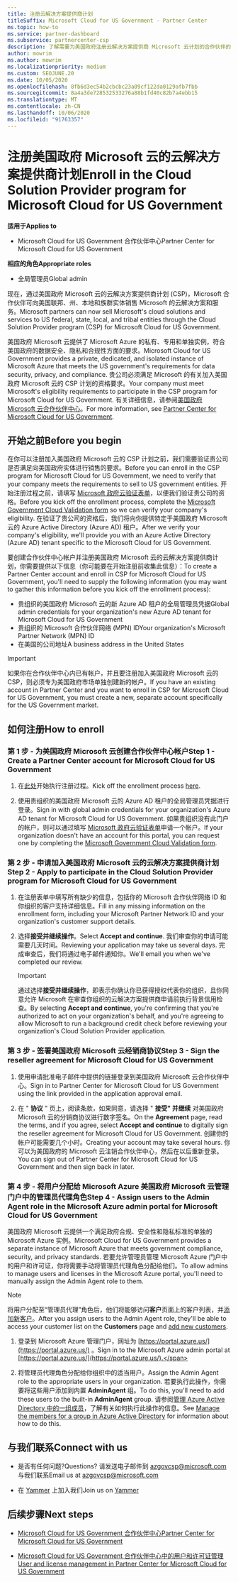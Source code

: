 ```yaml
---
title: 注册云解决方案提供商计划
titleSuffix: Microsoft Cloud for US Government - Partner Center
ms.topic: how-to
ms.service: partner-dashboard
ms.subservice: partnercenter-csp
description: 了解需要为美国政府注册云解决方案提供商 Microsoft 云计划的合作伙伴的 CSP 计划要求。
author: mowrim
ms.author: mowrim
ms.localizationpriority: medium
ms.custom: SEOJUNE.20
ms.date: 10/05/2020
ms.openlocfilehash: 8fb6d3ec54b2cbcbc23a09cf122da0129afb7fbb
ms.sourcegitcommit: 8a4a3de728532533276a88b1fd40c82b7a4ebb15
ms.translationtype: MT
ms.contentlocale: zh-CN
ms.lasthandoff: 10/06/2020
ms.locfileid: "91763357"
---
```

# <a name="enroll-in-the-cloud-solution-provider-program-for-microsoft-cloud-for-us-government"></a><span data-ttu-id="95736-103">注册美国政府 Microsoft 云的云解决方案提供商计划</span><span class="sxs-lookup"><span data-stu-id="95736-103">Enroll in the Cloud Solution Provider program for Microsoft Cloud for US Government</span></span>

<span data-ttu-id="95736-104">**适用于**</span><span class="sxs-lookup"><span data-stu-id="95736-104">**Applies to**</span></span>

- <span data-ttu-id="95736-105">Microsoft Cloud for US Government 合作伙伴中心</span><span class="sxs-lookup"><span data-stu-id="95736-105">Partner Center for Microsoft Cloud for US Government</span></span>

<span data-ttu-id="95736-106">**相应的角色**</span><span class="sxs-lookup"><span data-stu-id="95736-106">**Appropriate roles**</span></span>

- <span data-ttu-id="95736-107">全局管理员</span><span class="sxs-lookup"><span data-stu-id="95736-107">Global admin</span></span>

<span data-ttu-id="95736-108">现在，通过美国政府 Microsoft 云的云解决方案提供商计划 (CSP)，Microsoft 合作伙伴可向美国联邦、州、本地和族群实体销售 Microsoft 的云解决方案和服务。</span><span class="sxs-lookup"><span data-stu-id="95736-108">Microsoft partners can now sell Microsoft's cloud solutions and services to US federal, state, local, and tribal entities through the Cloud Solution Provider program (CSP) for Microsoft Cloud for US Government.</span></span>

<span data-ttu-id="95736-109">美国政府 Microsoft 云提供了 Microsoft Azure 的私有、专用和单独实例，符合美国政府的数据安全、隐私和合规性方面的要求。</span><span class="sxs-lookup"><span data-stu-id="95736-109">Microsoft Cloud for US Government provides a private, dedicated, and isolated instance of Microsoft Azure that meets the US government's requirements for data security, privacy, and compliance.</span></span> <span data-ttu-id="95736-110">贵公司必须满足 Microsoft 的有关加入美国政府 Microsoft 云的 CSP 计划的资格要求。</span><span class="sxs-lookup"><span data-stu-id="95736-110">Your company must meet Microsoft's eligibility requirements to participate in the CSP program for Microsoft Cloud for US Government.</span></span> <span data-ttu-id="95736-111">有关详细信息，请参阅[美国政府 Microsoft 云合作伙伴中心](partner-center-for-microsoft-us-govt-cloud.md)。</span><span class="sxs-lookup"><span data-stu-id="95736-111">For more information, see [Partner Center for Microsoft Cloud for US Government](partner-center-for-microsoft-us-govt-cloud.md).</span></span>

## <a name="before-you-begin"></a><span data-ttu-id="95736-112">开始之前</span><span class="sxs-lookup"><span data-stu-id="95736-112">Before you begin</span></span>

<span data-ttu-id="95736-113">在你可以注册加入美国政府 Microsoft 云的 CSP 计划之前，我们需要验证贵公司是否满足向美国政府实体进行销售的要求。</span><span class="sxs-lookup"><span data-stu-id="95736-113">Before you can enroll in the CSP program for Microsoft Cloud for US Government, we need to verify that your company meets the requirements to sell to US government entities.</span></span> <span data-ttu-id="95736-114">开始注册过程之前，请填写 [Microsoft 政府云验证表单](https://azuregov.microsoft.com/csp)，以便我们验证贵公司的资格。</span><span class="sxs-lookup"><span data-stu-id="95736-114">Before you kick off the enrollment process, complete the [Microsoft Government Cloud Validation form](https://azuregov.microsoft.com/csp) so we can verify your company's eligibility.</span></span> <span data-ttu-id="95736-115">在验证了贵公司的资格后，我们将向你提供特定于美国政府 Microsoft 云的 Azure Active Directory (Azure AD) 租户。</span><span class="sxs-lookup"><span data-stu-id="95736-115">After we verify your company's eligibility, we'll provide you with an Azure Active Directory (Azure AD) tenant specific to the Microsoft Cloud for US Government.</span></span>  

<span data-ttu-id="95736-116">要创建合作伙伴中心帐户并注册美国政府 Microsoft 云的云解决方案提供商计划，你需要提供以下信息（你可能要在开始注册前收集此信息）：</span><span class="sxs-lookup"><span data-stu-id="95736-116">To create a Partner Center account and enroll in CSP for Microsoft Cloud for US Government, you'll need to supply the following information (you may want to gather this information before you kick off the enrollment process):</span></span>

- <span data-ttu-id="95736-117">贵组织的美国政府 Microsoft 云的新 Azure AD 租户的全局管理员凭据</span><span class="sxs-lookup"><span data-stu-id="95736-117">Global admin credentials for your organization's new Azure AD tenant for Microsoft Cloud for US Government</span></span>
- <span data-ttu-id="95736-118">贵组织的 Microsoft 合作伙伴网络 (MPN) ID</span><span class="sxs-lookup"><span data-stu-id="95736-118">Your organization's Microsoft Partner Network (MPN) ID</span></span>
- <span data-ttu-id="95736-119">在美国的公司地址</span><span class="sxs-lookup"><span data-stu-id="95736-119">A business address in the United States</span></span>

> [!IMPORTANT]  
> <span data-ttu-id="95736-120">如果你在合作伙伴中心内已有帐户，并且要注册加入美国政府 Microsoft 云的 CSP，则必须专为美国政府市场单独创建新的帐户。</span><span class="sxs-lookup"><span data-stu-id="95736-120">If you have an existing account in Partner Center and you want to enroll in CSP for Microsoft Cloud for US Government, you must create a new, separate account specifically for the US Government market.</span></span>

## <a name="how-to-enroll"></a><span data-ttu-id="95736-121">如何注册</span><span class="sxs-lookup"><span data-stu-id="95736-121">How to enroll</span></span>

### <a name="step-1---create-a-partner-center-account-for-microsoft-cloud-for-us-government"></a><span data-ttu-id="95736-122">第 1 步 - 为美国政府 Microsoft 云创建合作伙伴中心帐户</span><span class="sxs-lookup"><span data-stu-id="95736-122">Step 1 - Create a Partner Center account for Microsoft Cloud for US Government</span></span>

1. <span data-ttu-id="95736-123">在[此处](https://partnercenter.microsoft.com/register/resellerusgjoinnow)开始执行注册过程。</span><span class="sxs-lookup"><span data-stu-id="95736-123">Kick off the enrollment process [here](https://partnercenter.microsoft.com/register/resellerusgjoinnow).</span></span>

2. <span data-ttu-id="95736-124">使用贵组织的美国政府 Microsoft 云的 Azure AD 租户的全局管理员凭据进行登录。</span><span class="sxs-lookup"><span data-stu-id="95736-124">Sign in with global admin credentials for your organization's Azure AD tenant for Microsoft Cloud for US Government.</span></span> <span data-ttu-id="95736-125">如果贵组织没有此门户的帐户，则可以通过填写 [Microsoft 政府云验证表单](https://azuregov.microsoft.com/csp)申请一个帐户。</span><span class="sxs-lookup"><span data-stu-id="95736-125">If your organization doesn't have an account for this portal, you can request one by completing the [Microsoft Government Cloud Validation form](https://azuregov.microsoft.com/csp).</span></span>

### <a name="step-2---apply-to-participate-in-the-cloud-solution-provider-program-for-microsoft-cloud-for-us-government"></a><span data-ttu-id="95736-126">第 2 步 - 申请加入美国政府 Microsoft 云的云解决方案提供商计划</span><span class="sxs-lookup"><span data-stu-id="95736-126">Step 2 - Apply to participate in the Cloud Solution Provider program for Microsoft Cloud for US Government</span></span>

1. <span data-ttu-id="95736-127">在注册表单中填写所有缺少的信息，包括你的 Microsoft 合作伙伴网络 ID 和你组织的客户支持详细信息。</span><span class="sxs-lookup"><span data-stu-id="95736-127">Fill in any missing information on the enrollment form, including your Microsoft Partner Network ID and your organization's customer support details.</span></span>

2. <span data-ttu-id="95736-128">选择**接受并继续操作**。</span><span class="sxs-lookup"><span data-stu-id="95736-128">Select **Accept and continue**.</span></span> <span data-ttu-id="95736-129">我们审查你的申请可能需要几天时间。</span><span class="sxs-lookup"><span data-stu-id="95736-129">Reviewing your application may take us several days.</span></span> <span data-ttu-id="95736-130">完成审查后，我们将通过电子邮件通知你。</span><span class="sxs-lookup"><span data-stu-id="95736-130">We'll email you when we've completed our review.</span></span>

   > [!IMPORTANT]
   > <span data-ttu-id="95736-131">通过选择**接受并继续操作**，即表示你确认你已获得授权代表你的组织，且你同意允许 Microsoft 在审查你组织的云解决方案提供商申请前执行背景信用检查。</span><span class="sxs-lookup"><span data-stu-id="95736-131">By selecting **Accept and continue**, you're confirming that you're authorized to act on your organization's behalf, and you're agreeing to allow Microsoft to run a background credit check before reviewing your organization's Cloud Solution Provider application.</span></span>

### <a name="step-3---sign-the-reseller-agreement-for-microsoft-cloud-for-us-government"></a><span data-ttu-id="95736-132">第 3 步 - 签署美国政府 Microsoft 云经销商协议</span><span class="sxs-lookup"><span data-stu-id="95736-132">Step 3 - Sign the reseller agreement for Microsoft Cloud for US Government</span></span>

1. <span data-ttu-id="95736-133">使用申请批准电子邮件中提供的链接登录到美国政府 Microsoft 云合作伙伴中心。</span><span class="sxs-lookup"><span data-stu-id="95736-133">Sign in to Partner Center for Microsoft Cloud for US Government using the link provided in the application approval email.</span></span>

2. <span data-ttu-id="95736-134">在 " **协议** " 页上，阅读条款，如果同意，请选择 " **接受" 并继续** 对美国政府 Microsoft 云的分销商协议进行数字签名。</span><span class="sxs-lookup"><span data-stu-id="95736-134">On the **Agreement** page, read the terms, and if you agree, select **Accept and continue** to digitally sign the reseller agreement for Microsoft Cloud for US Government.</span></span> <span data-ttu-id="95736-135">创建你的帐户可能需要几个小时。</span><span class="sxs-lookup"><span data-stu-id="95736-135">Creating your account may take several hours.</span></span> <span data-ttu-id="95736-136">你可以为美国政府的 Microsoft 云注销合作伙伴中心，然后在以后重新登录。</span><span class="sxs-lookup"><span data-stu-id="95736-136">You can sign out of Partner Center for Microsoft Cloud for US Government and then sign back in later.</span></span>

### <a name="step-4---assign-users-to-the-admin-agent-role-in-the-microsoft-azure-admin-portal-for-microsoft-cloud-for-us-government"></a><span data-ttu-id="95736-137">第 4 步 - 将用户分配给 Microsoft Azure 美国政府 Microsoft 云管理门户中的管理员代理角色</span><span class="sxs-lookup"><span data-stu-id="95736-137">Step 4 - Assign users to the Admin Agent role in the Microsoft Azure admin portal for Microsoft Cloud for US Government</span></span>

<span data-ttu-id="95736-138">美国政府 Microsoft 云提供一个满足政府合规、安全性和隐私标准的单独的 Microsoft Azure 实例。</span><span class="sxs-lookup"><span data-stu-id="95736-138">Microsoft Cloud for US Government provides a separate instance of Microsoft Azure that meets government compliance, security, and privacy standards.</span></span> <span data-ttu-id="95736-139">若要允许管理员管理 Microsoft Azure 门户中的用户和许可证，你将需要手动将管理员代理角色分配给他们。</span><span class="sxs-lookup"><span data-stu-id="95736-139">To allow admins to manage users and licenses in the Microsoft Azure portal, you'll need to manually assign the Admin Agent role to them.</span></span>

> [!NOTE]
> <span data-ttu-id="95736-140">将用户分配至“管理员代理”角色后，他们将能够访问**客户**页面上的客户列表，并[添加新客户](add-a-new-customer.md)。</span><span class="sxs-lookup"><span data-stu-id="95736-140">After you assign users to the Admin Agent role, they'll be able to access your customer list on the **Customers** page and [add new customers](add-a-new-customer.md).</span></span>

1. <span data-ttu-id="95736-141">登录到 Microsoft Azure 管理门户，网址为 [https://portal.azure.us/](https://portal.azure.us/) 。</span><span class="sxs-lookup"><span data-stu-id="95736-141">Sign in to the Microsoft Azure admin portal at [https://portal.azure.us/](https://portal.azure.us/).</span></span>

2. <span data-ttu-id="95736-142">将管理员代理角色分配给你组织中的适当用户。</span><span class="sxs-lookup"><span data-stu-id="95736-142">Assign the Admin Agent role to the appropriate users in your organization.</span></span> <span data-ttu-id="95736-143">若要执行此操作，你需要将这些用户添加到内置 **AdminAgent** 组。</span><span class="sxs-lookup"><span data-stu-id="95736-143">To do this, you'll need to add these users to the built-in **AdminAgent** group.</span></span> <span data-ttu-id="95736-144">请参阅[管理 Azure Active Directory 中的一组成员](/azure/active-directory/active-directory-groups-members-azure-portal)，了解有关如何执行此操作的信息。</span><span class="sxs-lookup"><span data-stu-id="95736-144">See [Manage the members for a group in Azure Active Directory](/azure/active-directory/active-directory-groups-members-azure-portal) for information about how to do this.</span></span>

## <a name="connect-with-us"></a><span data-ttu-id="95736-145">与我们联系</span><span class="sxs-lookup"><span data-stu-id="95736-145">Connect with us</span></span>

- <span data-ttu-id="95736-146">是否有任何问题?</span><span class="sxs-lookup"><span data-stu-id="95736-146">Questions?</span></span> <span data-ttu-id="95736-147">请发送电子邮件到 azgovcsp@microsoft.com 与我们联系</span><span class="sxs-lookup"><span data-stu-id="95736-147">Email us at azgovcsp@microsoft.com</span></span>

- <span data-ttu-id="95736-148">在 [Yammer](https://www.yammer.com/cloudpartnercommunity/#/threads/inGroup?type=in_group&feedId=11509777) 上加入我们</span><span class="sxs-lookup"><span data-stu-id="95736-148">Join us on [Yammer](https://www.yammer.com/cloudpartnercommunity/#/threads/inGroup?type=in_group&feedId=11509777)</span></span>

## <a name="next-steps"></a><span data-ttu-id="95736-149">后续步骤</span><span class="sxs-lookup"><span data-stu-id="95736-149">Next steps</span></span>

- [<span data-ttu-id="95736-150">Microsoft Cloud for US Government 合作伙伴中心</span><span class="sxs-lookup"><span data-stu-id="95736-150">Partner Center for Microsoft Cloud for US Government</span></span>](partner-center-for-microsoft-us-govt-cloud.md)

- [<span data-ttu-id="95736-151">Microsoft Cloud for US Government 合作伙伴中心中的用户和许可证管理</span><span class="sxs-lookup"><span data-stu-id="95736-151">User and license management in Partner Center for Microsoft Cloud for US Government</span></span>](user-management-in-partner-center-for-microsoft-us-govt-cloud.md)